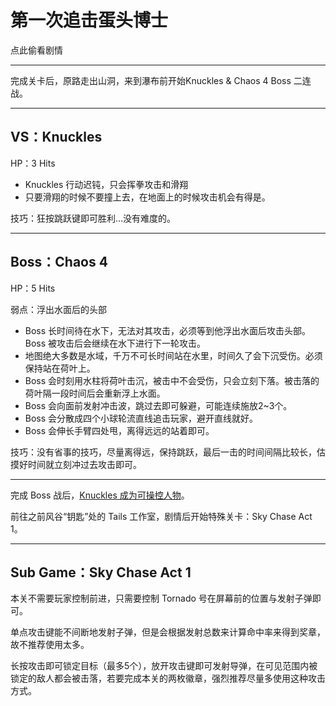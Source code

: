 # 第一次追击蛋头博士

点此偷看剧情

---

完成关卡后，原路走出山洞，来到瀑布前开始Knuckles & Chaos 4 Boss 二连战。

---

## VS：Knuckles

HP：3 Hits

* Knuckles 行动迟钝，只会挥拳攻击和滑翔
* 只要滑翔的时候不要撞上去，在地面上的时候攻击机会有得是。

技巧：狂按跳跃键即可胜利…没有难度的。

---

## Boss：Chaos 4

HP：5 Hits

弱点：浮出水面后的头部

* Boss 长时间待在水下，无法对其攻击，必须等到他浮出水面后攻击头部。Boss 被攻击后会继续在水下进行下一轮攻击。
* 地图绝大多数是水域，千万不可长时间站在水里，时间久了会下沉受伤。必须保持站在荷叶上。
* Boss 会时刻用水柱将荷叶击沉，被击中不会受伤，只会立刻下落。被击落的荷叶隔一段时间后会重新浮上水面。
* Boss 会向面前发射冲击波，跳过去即可躲避，可能连续施放2~3个。
* Boss 会分散成四个小球轮流直线追击玩家，避开直线就好。
* Boss 会伸长手臂四处甩，离得远远的站着即可。

技巧：没有省事的技巧，尽量离得远，保持跳跃，最后一击的时间间隔比较长，估摸好时间就立刻冲过去攻击即可。

---

完成 Boss 战后，[Knuckles 成为可操控人物](/adventure-ju-qing-liu-cheng/knuckles-pian.md)。

前往之前风谷“钥匙”处的 Tails 工作室，剧情后开始特殊关卡：Sky Chase Act 1。

---

## Sub Game：Sky Chase Act 1

本关不需要玩家控制前进，只需要控制 Tornado 号在屏幕前的位置与发射子弹即可。

单点攻击键能不间断地发射子弹，但是会根据发射总数来计算命中率来得到奖章，故不推荐使用太多。

长按攻击即可锁定目标（最多5个），放开攻击键即可发射导弹，在可见范围内被锁定的敌人都会被击落，若要完成本关的两枚徽章，强烈推荐尽量多使用这种攻击方式。

